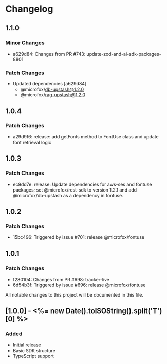 # Changelog

## 1.1.0

### Minor Changes

- a629d84: Changes from PR #743: update-zod-and-ai-sdk-packages-8801

### Patch Changes

- Updated dependencies [a629d84]
  - @microfox/db-upstash@1.2.0
  - @microfox/rag-upstash@1.2.0

## 1.0.4

### Patch Changes

- a29d9f6: release: add getFonts method to FontUse class and update font retrieval logic

## 1.0.3

### Patch Changes

- ec9dd7e: release: Update dependencies for aws-ses and fontuse packages; set @microfox/rest-sdk to version 1.2.1 and add @microfox/db-upstash as a dependency in fontuse.

## 1.0.2

### Patch Changes

- 15bc496: Triggered by issue #701: release @microfox/fontuse

## 1.0.1

### Patch Changes

- f280104: Changes from PR #698: tracker-live
- 6d54b3f: Triggered by issue #696: release @microfox/fontuse

All notable changes to this project will be documented in this file.

## [1.0.0] - <%= new Date().toISOString().split('T')[0] %>

### Added

- Initial release
- Basic SDK structure
- TypeScript support

<!-- Add your changes here using this format:

## [1.1.0] - YYYY-MM-DD

### Added
- New feature

### Changed
- Updated feature

### Fixed
- Bug fix

### Removed
- Deprecated feature
-->
